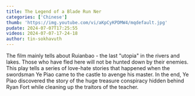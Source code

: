 ```yaml
---
title: The Legend of a Blade Run Ner
categories: ['Chinese']
thumb: 'https://img.youtube.com/vi/aKpCyKPDMW4/mqdefault.jpg'
pudate: 2024-07-07T17:25:55
videos: 2024-07-07-17-24-18
author: tin-sokhavuth
---
```

The film mainly tells about Ruianbao - the last "utopia" in the rivers and lakes. Those who have fled here will not be hunted down by their enemies. This play tells a series of love-hate stories that happened when the swordsman Ye Piao came to the castle to avenge his master. In the end, Ye Piao discovered the story of the huge treasure conspiracy hidden behind Ryan Fort while cleaning up the traitors of the teacher.